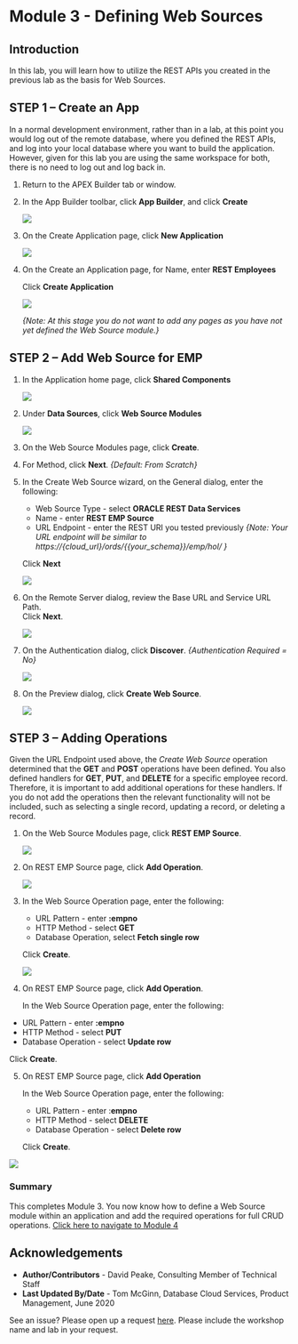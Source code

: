 # Module 3 - Defining Web Sources

## Introduction

In this lab, you will learn how to utilize the REST APIs you created in the previous lab as the basis for Web Sources.

## **STEP 1** – Create an App  
In a normal development environment, rather than in a lab, at this point you would log out of the remote database, where you defined the REST APIs, and log into your local database where you want to build the application. However, given for this lab you are using the same workspace for both, there is no need to log out and log back in.

1. Return to the APEX Builder tab or window.
2. In the App Builder toolbar, click **App Builder**, and click **Create**  

    ![](images/go-create.png " ")

3. On the Create Application page, click **New Application**  

    ![](images/new-app.png " ")

4. On the Create an Application page, for Name, enter **REST Employees**

    Click **Create Application**

    ![](images/create-app.png " ")

    *{Note: At this stage you do not want to add any pages as you have not yet defined the Web Source module.}*

## **STEP 2** – Add Web Source for EMP

1. In the Application home page, click **Shared Components**  

    ![](images/go-shared.png " ")

2. Under **Data Sources**, click **Web Source Modules**  

    ![](images/go-web-source.png " ")

3. On the Web Source Modules page, click **Create**.
4. For Method, click **Next**. *{Default: From Scratch}*
5. In the Create Web Source wizard, on the General dialog, enter the following:
    - Web Source Type - select **ORACLE REST Data Services**
    - Name - enter **REST EMP Source**
    - URL Endpoint - enter the REST URI you tested previously
    *{Note: Your URL endpoint will be similar to https://{cloud\_url}/ords/{{your_schema}}/emp/hol/ }*

    Click **Next**

    ![](images/set-url.png " ")

6. On the Remote Server dialog, review the Base URL and Service URL Path.   
    Click **Next**.

    ![](images/review-urls.png " ")

7. On the Authentication dialog, click **Discover**.
*{Authentication Required = No}*

    ![](images/discover.png " ")

8. On the Preview dialog, click **Create Web Source**.

    ![](images/create-web-source.png " ")

## **STEP 3** – Adding Operations
Given the URL Endpoint used above, the _Create Web Source_ operation determined that the **GET** and **POST** operations have been defined. You also defined handlers for **GET**, **PUT**, and **DELETE** for a specific employee record. Therefore, it is important to add additional operations for these handlers. If you do not add the operations then the relevant functionality will not be included, such as selecting a single record, updating a record, or deleting a record.

1. On the Web Source Modules page, click **REST EMP Source**.

    ![](images/edit-web-source.png " ")

2. On REST EMP Source page, click **Add Operation**.

    ![](images/add-operation.png " ")

3. In the Web Source Operation page, enter the following:
    - URL Pattern - enter **:empno**
    - HTTP Method - select **GET**
    - Database Operation, select **Fetch single row**

    Click **Create**.

    ![](images/add-get.png " ")

4. On REST EMP Source page, click **Add Operation**.

    In the Web Source Operation page, enter the following:
  - URL Pattern - enter **:empno**
  - HTTP Method - select **PUT**
  - Database Operation - select **Update row**

  Click **Create**.

5. On REST EMP Source page, click **Add Operation**

    In the Web Source Operation page, enter the following:
   - URL Pattern - enter :**empno**
   - HTTP Method - select **DELETE**
   - Database Operation - select **Delete row**

   Click **Create**.

![](images/all-operations.png " ")

### **Summary**
This completes Module 3. You now know how to define a Web Source module within an application and add the required operations for full CRUD operations. [Click here to navigate to Module 4](?lab=lab-4-creating-pages)

## **Acknowledgements**

 - **Author/Contributors** -  David Peake, Consulting Member of Technical Staff
 - **Last Updated By/Date** - Tom McGinn, Database Cloud Services, Product Management, June 2020

See an issue? Please open up a request [here](https://github.com/oracle/learning-library/issues). Please include the workshop name and lab in your request.
